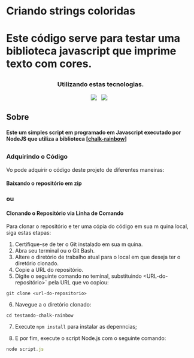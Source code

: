# Criando strings coloridas

<h1 align-items = center> Este código serve para testar uma biblioteca javascript que imprime texto com cores.</p>
 
 ### <div align=center>Utilizando estas tecnologias.</div>
<div align="center">
<img src=https://img.shields.io/badge/-JavaScript-FD6117?style=for-the-badge&logo=javascript&labelColor=000000&textColor=0D1117/> &nbsp;
<img src=https://img.shields.io/badge/-Node.JS-FD6117?style=for-the-badge&logo=node.js&labelColor=000000&textColor=0D1117/> &nbsp;
</div>

## Sobre

<h4>Este um simples script em programado em Javascript executado por 
NodeJS que utiliza a biblioteca [<a href=https://www.npmjs.com/package/chalk-rainbow>chalk-rainbow</a>]</h1>

##

### Adquirindo o Código

Vo pode adquirir o código deste projeto de diferentes maneiras:

#### Baixando o repositório em zip

### ou

#### Clonando o Repositório via Linha de Comando

Para clonar o repositório e ter uma cópia do código em sua m quina local, siga estas etapas:

1. Certifique-se de ter o Git instalado em sua m quina.
2. Abra seu terminal ou o Git Bash.
3. Altere o diretório de trabalho atual para o local em que deseja ter o diretório clonado.
4. Copie a URL do repositório.
5. Digite o seguinte comando no teminal, substituindo <URL-do-repositório>` pela URL que vo copiou:

```
git clone <url-do-repositorio>
```

6. Navegue a o diretório clonado:

```
cd testando-chalk-rainbow
```

7. Execute `npm install` para instalar as depenncias;

8. E por fim, execute o script Node.js com o seguinte comando:

```javascript
node script.js
```

#
